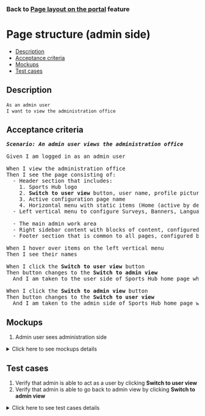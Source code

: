 ### Back to [Page layout on the portal](../../) feature

# Page structure (admin side)

- [Description](#description)
- [Acceptance criteria](#acceptance-criteria)
- [Mockups](#mockups)
- [Test cases](#test-cases)

## Description

    As an admin user
    I want to view the administration office

## Acceptance criteria

<pre>
<b><i>Scenario: An admin user views the administration office</i></b>

Given I am logged in as an admin user

When I view the administration office
Then I see the page consisting of:
  - Header section that includes:
    1. Sports Hub logo
    2. <b>Switch to user view</b> button, user name, profile picture, and profile link
    3. Active configuration page name
    4. Horizontal menu with static items (Home (active by default), Lifestyle, Video, Dealbook) and created ones
  - Left vertical menu to configure Surveys, Banners, Languages, Footer, Social Networks, Users, Information architecture (sports categories, subcategories (conferences), teams), Teams, News Partners, Advertising. 

  - The main admin work area
  - Right sidebar content with blocks of content, configured by admin
  - Footer section that is common to all pages, configured by admin

When I hover over items on the left vertical menu
Then I see their names

When I click the <b>Switch to user view</b> button
Then button changes to the <b>Switch to admin view</b>
  And I am taken to the user side of Sports Hub home page where I can act as a regular user

When I click the <b>Switch to admin view</b> button
Then button changes to the <b>Switch to user view</b>
  And I am taken to the admin side of Sports Hub home page where I can act as an admin
</pre>

## Mockups

1. Admin user sees administration side

<details>
  <summary>Click here to see mockups details</summary>

**1. Admin user sees administration side:**

![Admin user sees administration side](/products/sport_news_portal/web_application_features/project_layout/images/admin_side.png)

</details>

## Test cases

1. Verify that admin is able to act as a user by clicking <b>Switch to user view</b>
2. Verify that admin is able to go back to admin view by clicking <b>Switch to admin view</b>

<details>
  <summary>Click here to see test cases details</summary>

### **#1. Verify that admin is able to act as a user by clicking Switch to user view**

|Preconditions|Steps|Expected result
------|-------|----------
|- Go to the Sports Hub home page</br>- Log in with admin account|1) Go to any page</br>2) Click **Switch to user view** in the upper-right corner of the page</br>3) Browse different pages|2) Admin goes to the home page in the user view mode</br>3) Admin can interact with pages as a regular user|

### **#2. Verify that admin is able to go back to admin view by clicking Switch to admin view**

|Preconditions|Steps|Expected result
------|-------|----------
|- Go to the Sports Hub home page</br>- Log in with admin account</br>- Admin in the user view mode|1) Go to any page</br>2) Click **Switch to admin view** in the upper-right corner of the page</br>3) Browse different pages|2) Admin goes to the home page in admin mode</br>3) Admin can interact with pages as an admin|

</details>
